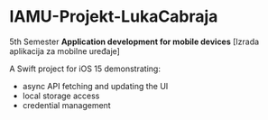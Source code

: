 # IAMU-Projekt-LukaCabraja
5th Semester **Application development for mobile devices** [Izrada aplikacija za mobilne uređaje]

A Swift project for iOS 15 demonstrating:
- async API fetching and updating the UI
- local storage access
- credential management
